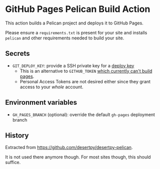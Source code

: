 # GitHub Pages Pelican Build Action

This action builds a Pelican project and deploys it to GitHub Pages.

Please ensure a `requirements.txt` is present for your site and installs
`pelican` and other requirements needed to build your site.

## Secrets

  - `GIT_DEPLOY_KEY`: provide a SSH private key for a [deploy key][1]
    - This is an alternative to `GITHUB_TOKEN` [which currently can't build pages][gt_limit].
    - Personal Access Tokens are not desired either since they grant access to your
      *whole* account.

## Environment variables

  - `GH_PAGES_BRANCH` (optional): override the default `gh-pages` deployment branch

## History

Extracted from https://github.com/desertpy/desertpy-pelican.

It is not used there anymore though. For most sites though, this should
suffice.

[1]: https://developer.github.com/v3/guides/managing-deploy-keys/#deploy-keys

[gt_limit]: https://github.com/maxheld83/ghpages/pull/18#issuecomment-485274829
